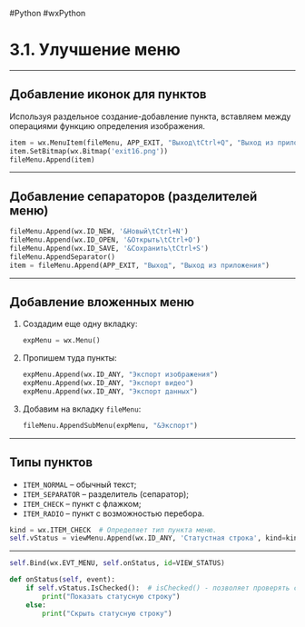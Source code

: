 #Python #wxPython

# 3.1. Улучшение меню

---

## Добавление иконок для пунктов

Используя раздельное создание-добавление пункта, вставляем между операциями функцию определения изображения.

```python
item = wx.MenuItem(fileMenu, APP_EXIT, "Выход\tCtrl+Q", "Выход из приложения")
item.SetBitmap(wx.Bitmap('exit16.png'))
fileMenu.Append(item)
```

---

## Добавление сепараторов (разделителей меню)

```python
fileMenu.Append(wx.ID_NEW, '&Новый\tCtrl+N')
fileMenu.Append(wx.ID_OPEN, '&Открыть\tCtrl+O')
fileMenu.Append(wx.ID_SAVE, '&Сохранить\tCtrl+S')
fileMenu.AppendSeparator()
item = fileMenu.Append(APP_EXIT, "Выход", "Выход из приложения")
```

---

## Добавление вложенных меню

1. Создадим еще одну вкладку:

   ```python
   expMenu = wx.Menu()
   ```

2. Пропишем туда пункты:

   ```python
   expMenu.Append(wx.ID_ANY, "Экспорт изображения")
   expMenu.Append(wx.ID_ANY, "Экспорт видео")
   expMenu.Append(wx.ID_ANY, "Экспорт данных")
   ```

3. Добавим на вкладку `fileMenu`:

   ```python
   fileMenu.AppendSubMenu(expMenu, "&Экспорт")
   ```

---

## Типы пунктов

- `ITEM_NORMAL` – обычный текст;
- `ITEM_SEPARATOR` – разделитель (сепаратор);
- `ITEM_CHECK` – пункт с флажком;
- `ITEM_RADIO` – пункт с возможностью перебора.

```python
kind = wx.ITEM_CHECK  # Определяет тип пункта меню.
self.vStatus = viewMenu.Append(wx.ID_ANY, 'Статустная строка', kind=kind)
```

---

```python
self.Bind(wx.EVT_MENU, self.onStatus, id=VIEW_STATUS)

def onStatus(self, event):
    if self.vStatus.IsChecked():  # isChecked() - позволяет проверять статус пункта (для CHECK, RADIO)
        print("Показать статусную строку")
    else:
        print("Скрыть статусную строку")
```
